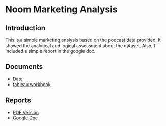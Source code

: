 # Noom Marketing Analysis

## Introduction

This is a simple marketing analysis based on the podcast data provided. It showed the analytical and logical assessment about the dataset. Also, I included a simple report in the google doc.

## Documents
* [Data](data/Podcast_Data_-_Take_Home_(1).csv)
* [tableau workbook](doc/tableau_Cici_Chen.twb)

## Reports
+ [PDF Version](doc/Noom.pdf)
+ [Google Doc](https://docs.google.com/document/d/1YxnyGDCbqQ06IObvi7kdDAb7yiqW4YacWrIIHEOAdvI/edit?usp=sharing)
